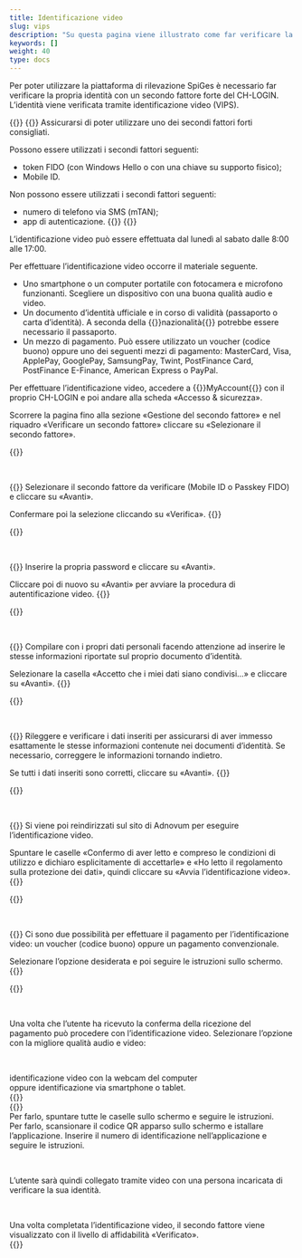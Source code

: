 ```yaml
---
title: Identificazione video
slug: vips
description: "Su questa pagina viene illustrato come far verificare la propria identità attraverso l’autenticazione video."
keywords: []
weight: 40
type: docs
---
```


Per poter utilizzare la piattaforma di rilevazione SpiGes è necessario far verificare la propria identità con un secondo fattore forte del CH-LOGIN. L’identità viene verificata tramite identificazione video (VIPS).

{{<alert color="warning">}}
{{<markdown>}}
Assicurarsi di poter utilizzare uno dei secondi fattori forti consigliati.

Possono essere utilizzati i secondi fattori seguenti:

- token FIDO (con Windows Hello o con una chiave su supporto fisico);
-  Mobile ID.

Non possono essere utilizzati i secondi fattori seguenti:

- numero di telefono via SMS (mTAN);
- app di autenticazione.
{{</markdown>}}
{{</alert>}}

L’identificazione video può essere effettuata dal lunedì al sabato dalle 8:00 alle 17:00.

Per effettuare l’identificazione video occorre il materiale seguente.

- Uno smartphone o un computer portatile con fotocamera e microfono funzionanti. Scegliere un dispositivo con una buona qualità audio e video.  
- Un documento d’identità ufficiale e in corso di validità (passaporto o carta d’identità). A seconda della {{<link url="https://help.eiam.swiss/r/intrumcountryident/intrumcountryident_de.pdf?t=1688707317" newTab="true">}}nazionalità{{</link>}} potrebbe essere necessario il passaporto.
- Un mezzo di pagamento. Può essere utilizzato un voucher (codice buono) oppure uno dei seguenti mezzi di pagamento: MasterCard, Visa, ApplePay, GooglePay, SamsungPay, Twint, PostFinance Card, PostFinance E-Finance, American Express o PayPal.

<!-- 1ere paire de colonnes -->

<div class="two_column">

<div class="left_col">
<!-- First column content goes here -->
<p> Per effettuare l’identificazione video, accedere a {{<link url="https://www.myaccount.eiam.admin.ch/" newTab="true">}}MyAccount{{</link>}} con il proprio CH-LOGIN e poi andare alla scheda «Accesso & sicurezza». </p>

<p> Scorrere la pagina fino alla sezione «Gestione del secondo fattore» e nel riquadro «Verificare un secondo fattore» cliccare su «Selezionare il secondo fattore». </p>
</div>

<div class="right_col">
<!-- Second column content goes here -->
{{<insertImage image="selection_second_facteur_it.png" description="Choix connexion" class="edge max-w-90">}} 
</div>

</div>

 

<!-- 2ème paire de colonnes -->

<div class="two_column">

<div class="left_col">
<!-- First column content goes here -->
{{<markdown>}}
Selezionare il secondo fattore da verificare (Mobile ID o Passkey FIDO) e cliccare su «Avanti».

Confermare poi la selezione cliccando su «Verifica».
{{</markdown>}}
</div>

<div class="right_col">
<!-- Second column content goes here -->
{{<insertImage image="selection_mobileid_it.png" description="Choix connexion" class="edge max-w-90">}} 
</div>

</div>

 

<!-- 3ème paire de colonnes -->

<div class="two_column">

<div class="left_col">
<!-- First column content goes here -->
{{<markdown>}}
Inserire la propria password e cliccare su «Avanti».

Cliccare poi di nuovo su «Avanti» per avviare la procedura di autentificazione video.
{{</markdown>}}
</div>

<div class="right_col">
<!-- Second column content goes here -->
{{<insertImage image="vips_saisie_mdp_it.png" description="Choix connexion" class="edge max-w-90">}}
</div>

</div>

 

<!-- 4ème paire de colonnes -->

<div class="two_column">

<div class="left_col">
<!-- First column content goes here -->
{{<markdown>}}
Compilare con i propri dati personali facendo attenzione ad inserire le stesse informazioni riportate sul proprio documento d’identità.

Selezionare la casella «Accetto che i miei dati siano condivisi...» e cliccare su «Avanti».
{{</markdown>}}
</div>

<div class="right_col">
<!-- Second column content goes here -->
{{<insertImage image="saisie_donnees_perso_it.png" description="Choix connexion" class="edge max-w-90">}} 
</div>

</div>

 

<!-- 5ème paire de colonnes -->

<div class="two_column">

<div class="left_col">
<!-- First column content goes here -->
{{<markdown>}}
Rileggere e verificare i dati inseriti per assicurarsi di aver immesso esattamente le stesse informazioni contenute nei documenti d’identità. Se necessario, correggere le informazioni tornando indietro.

Se tutti i dati inseriti sono corretti, cliccare su «Avanti».
{{</markdown>}}
</div>

<div class="right_col">
<!-- Second column content goes here -->
{{<insertImage image="controle_infos_it.png" description="Choix connexion" class="edge max-w-90">}}  <!-- Image en français -->
</div>

</div>

 

<!-- 6ème paire de colonnes -->

<div class="two_column">

<div class="left_col">
<!-- First column content goes here -->
{{<markdown>}}
Si viene poi reindirizzati sul sito di Adnovum per eseguire l’identificazione video.

Spuntare le caselle «Confermo di aver letto e compreso le condizioni di utilizzo e dichiaro esplicitamente di accettarle» e «Ho letto il regolamento sulla protezione dei dati», quindi cliccare su «Avvia l’identificazione video».
{{</markdown>}}
</div>

<div class="right_col">
<!-- Second column content goes here -->
{{<insertImage image="condition_adn.png" description="Choix connexion" class="edge max-w-90">}}   <!-- Image en français -->
</div>

</div>

 

<!-- 7ème paire de colonnes -->

<div class="two_column">

<div class="left_col">
<!-- First column content goes here -->
{{<markdown>}}
Ci sono due possibilità per effettuare il pagamento per l’identificazione video: un voucher (codice buono) oppure un pagamento convenzionale.

Selezionare l’opzione desiderata e poi seguire le istruzioni sullo schermo.
{{</markdown>}}
</div>

<div class="right_col">
<!-- Second column content goes here -->
{{<insertImage image="paiement_video.png" description="Choix connexion" class="edge max-w-90">}}   <!-- Image en français -->
</div>

</div>

 

Una volta che l’utente ha ricevuto la conferma della ricezione del pagamento può procedere con l’identificazione video. Selezionare l’opzione con la migliore qualità audio e video:

 

<!-- 8ème paire de colonnes avant -->
<div class="two_column">

<div class="left_col">
<!-- First column content goes here -->
identificazione video con la webcam del computer
</div>

<div class="right_col">
<!-- Second column content goes here -->
oppure identificazione via smartphone o tablet.
</div>

</div>

<!-- 8ème paire de colonnes -->
<div class="two_column">

<div class="left_col">
<!-- First column content goes here -->
{{<insertImage image="choix_ordi.png" description="Choix connexion" class="edge max-w-90">}}   <!-- Image en français -->

</div>

<div class="right_col">
<!-- Second column content goes here -->
{{<insertImage image="choix_tel.png" description="Choix connexion" class="edge max-w-90">}} <!-- Image en français -->
</div>

</div>

<!-- 8ème paire de colonnes bis -->
<div class="two_column">

<div class="left_col">
<!-- First column content goes here -->
Per farlo, spuntare tutte le caselle sullo schermo e seguire le istruzioni.
</div>

<div class="right_col">
<!-- Second column content goes here -->
Per farlo, scansionare il codice QR apparso sullo schermo e istallare l’applicazione. Inserire il numero di identificazione nell’applicazione e seguire le istruzioni.
</div>

</div>

 

L’utente sarà quindi collegato tramite video con una persona incaricata di verificare la sua identità.

 

<!-- 9ème paire de colonnes -->

<div class="two_column">

<div class="left_col">
<!-- First column content goes here -->
Una volta completata l’identificazione video, il secondo fattore viene visualizzato con il livello di affidabilità «Verificato».

<div class="right_col">
<!-- Second column content goes here -->
{{<insertImage image="mobileid_verifie_it.png" description="Choix connexion" class="edge max-w-90">}}  
</div>

</div>